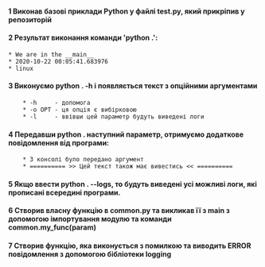 #### 1 Виконав базові приклади Python у файлі test.py, який прикріпив у репозиторій
#### 2 Результат виконання команди 'python .':
    * We are in the __main__
    * 2020-10-22 00:05:41.683976
    * linux
#### 3 Виконуємо python . -h і появляється текст з опційними аргументами
        * -h     - допомога
        * -o OPT - ця опція є вибірковою
        * -l     - ввівши цей параметр будуть виведені логи
#### 4 Передавши python . наступний параметр, отримуємо додаткове повідомлення від програми:
        * З консолі було передано аргумент
        * ========== >> Цей текст також має вивестись << ==========
#### 5 Якщо ввести python . --logs, то будуть виведені усі можливі логи, які прописані всередині програми.
#### 6 Створив власну функцію в common.py та викликав її з __main__ з допомогою імпортування модулю та команди common.my_func(param)
#### 7  Створив функцію, яка виконується з помилкою та виводить ERROR повідомлення з допомогою бібліотеки logging
